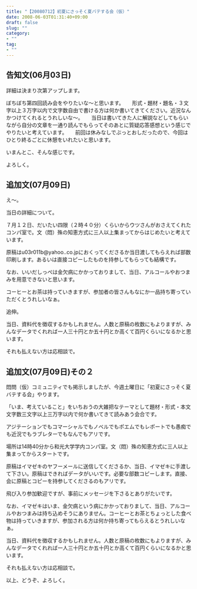 ```yaml
---
title: "【20080712】初夏にさっそく夏バテする会（仮）"
date: 2008-06-03T01:31:40+09:00
draft: false
slug: ""
category:
- ""
tag:
- ""
---
```


告知文(06月03日)
----

詳細は決まり次第アップします。

ぼちぼち第四回読み会をやりたいな～と思います。
　
形式・題材・題名・３文字以上３万字以内で文字数自由で書ける方は何か書いてきてください。近況なんかつけてくれるとうれしいな～。
　
当日は書いてきた人に解説などしてもらいながら自分の文章を一通り読んでもらってそのあとに質疑応答感想という感じでやりたいと考えています。
　
前回は休みなしでぶっとおしだったので、今回はひとり終るごとに休憩をいれたいと思います。

いまんとこ、そんな感じです。

よろしく。

追加文(07月09日)
----

え～。

当日の詳細について。

７月１２日、だいたい四限（２時４０分）くらいからウツさんがおさえてくれたコンパ室で。文（悶）殊の知恵方式に三人以上集まってからはじめたいと考えています。

原稿はu03r011b@yahoo..co.jpにおくってくださるか当日渡してもらえれば部数印刷します。あるいは直接コピーしたものを持参してもらっても結構です。

なお、いいだしっぺは金欠病にかかっておりまして、当日、アルコールやおつまみを用意できないと思います。

コーヒーとお茶は持っていきますが、参加者の皆さんもなにか一品持ち寄っていただくとうれしいなぁ。

追伸。

当日、資料代を徴収するかもしれません。人数と原稿の枚数にもよりますが、みんなデータでくれれば一人三十円とか五十円とか高くて百円くらいになるかと思います。

それも払えない方は応相談で。

追加文(07月09日)その２
----

悶問（仮）コミュニティでも掲示しましたが、今週土曜日に「初夏にさっそく夏バテする会」やります。

「いま、考えていること」をいちおうの大雑把なテーマとして題材・形式・本文文字数三文字以上三万字以内で何か書いてきて読みあう会合です。

アジテーションでもコマーシャルでもノベルでもポエムでもレポートでも愚痴でも近況でもラブレターでもなんでもアリです。

場所は14時40分から和光大学学内コンパ室。文（悶）殊の知恵方式に三人以上集まってからスタートです。

原稿はイマゼキのヤフーメールに送信してくださるか、当日、イマゼキに手渡して下さい。原稿はできればデータがいいです。必要な部数コピーします。直接、会に原稿とコピーを持参してくださるのもアリです。

飛び入り参加歓迎ですが、事前にメッセージを下さるとありがたいです。

なお、イマゼキはいま、金欠病という病にかかっておりまして、当日、アルコールやおつまみは持ち込めそうにありません。コーヒーとお茶とちょっとした食べ物は持っていきますが、参加される方は何か持ち寄ってもらえるとうれしいなぁ。

当日、資料代を徴収するかもしれません。人数と原稿の枚数にもよりますが、みんなデータでくれれば一人三十円とか五十円とか高くて百円くらいになるかと思います。

それも払えない方は応相談で。

以上、どうぞ、よろしく。
